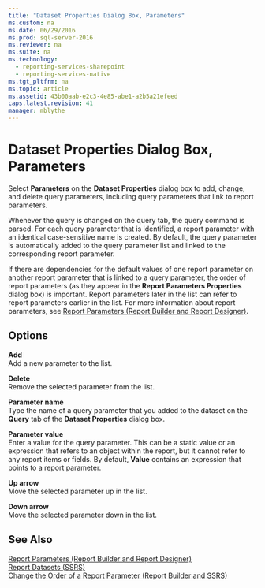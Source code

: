 ```yaml
---
title: "Dataset Properties Dialog Box, Parameters"
ms.custom: na
ms.date: 06/29/2016
ms.prod: sql-server-2016
ms.reviewer: na
ms.suite: na
ms.technology: 
  - reporting-services-sharepoint
  - reporting-services-native
ms.tgt_pltfrm: na
ms.topic: article
ms.assetid: 43b00aab-e2c3-4e85-abe1-a2b5a21efeed
caps.latest.revision: 41
manager: mblythe
---
```

# Dataset Properties Dialog Box, Parameters
Select **Parameters** on the **Dataset Properties** dialog box to add, change, and delete query parameters, including query parameters that link to report parameters.  
  
 Whenever the query is changed on the query tab, the query command is parsed. For each query parameter that is identified, a report parameter with an identical case-sensitive name is created. By default, the query parameter is automatically added to the query parameter list and linked to the corresponding report parameter.  
  
 If there are dependencies for the default values of one report parameter on another report parameter that is linked to a query parameter, the order of report parameters (as they appear in the **Report Parameters Properties** dialog box) is important. Report parameters later in the list can refer to report parameters earlier in the list. For more information about report parameters, see [Report Parameters (Report Builder and Report Designer)](../../Topics/TopicNameNotContainA/Report-Parameters--Report-Builder-and-Report-Designer-.md).  
  
## Options  
 **Add**  
 Add a new parameter to the list.  
  
 **Delete**  
 Remove the selected parameter from the list.  
  
 **Parameter name**  
 Type the name of a query parameter that you added to the dataset on the **Query** tab of the **Dataset Properties** dialog box.  
  
 **Parameter value**  
 Enter a value for the query parameter. This can be a static value or an expression that refers to an object within the report, but it cannot refer to any report items or fields. By default, **Value** contains an expression that points to a report parameter.  
  
 **Up arrow**  
 Move the selected parameter up in the list.  
  
 **Down arrow**  
 Move the selected parameter down in the list.  
  
## See Also  
 [Report Parameters (Report Builder and Report Designer)](../../Topics/TopicNameNotContainA/Report-Parameters--Report-Builder-and-Report-Designer-.md)   
 [Report Datasets (SSRS)](../../Topics/TopicNameNotContainA/Report-Datasets--SSRS-.md)   
 [Change the Order of a Report Parameter (Report Builder and SSRS)](../../Topics/TopicNameContainA/Change-the-Order-of-a-Report-Parameter--Report-Builder-and-SSRS-.md)